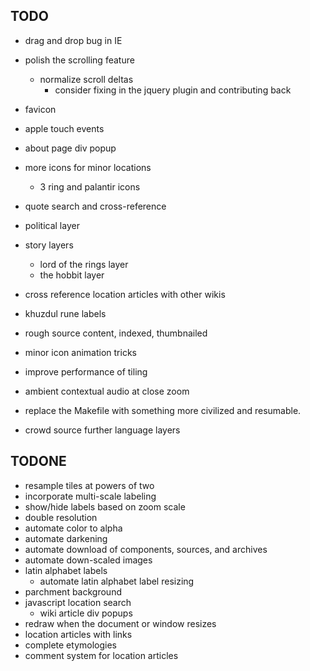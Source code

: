 
TODO
----

* drag and drop bug in IE
* polish the scrolling feature
  * normalize scroll deltas
    * consider fixing in the jquery plugin and contributing back
* favicon
* apple touch events
* about page div popup
* more icons for minor locations
  * 3 ring and palantir icons

* quote search and cross-reference
* political layer
* story layers
  * lord of the rings layer
  * the hobbit layer

* cross reference location articles with other wikis
* khuzdul rune labels
* rough source content, indexed, thumbnailed
* minor icon animation tricks
* improve performance of tiling
* ambient contextual audio at close zoom
* replace the Makefile with something more civilized
  and resumable.

* crowd source further language layers

TODONE
------

* resample tiles at powers of two
* incorporate multi-scale labeling
* show/hide labels based on zoom scale
* double resolution
* automate color to alpha
* automate darkening
* automate download of components, sources, and archives
* automate down-scaled images
* latin alphabet labels
  * automate latin alphabet label resizing
* parchment background
* javascript location search
  * wiki article div popups
* redraw when the document or window resizes
* location articles with links
* complete etymologies
* comment system for location articles

